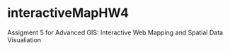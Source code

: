 # interactiveMapHW4
Assigment 5 for Advanced GIS: Interactive Web Mapping and Spatial Data Visualiation
